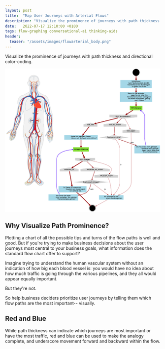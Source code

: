 ```yaml
---
layout: post
title:  "Map User Journeys with Arterial Flows"
description: "Visualize the prominence of journeys with path thickness and directional color-coding."
date:   2022-07-17 12:10:00 +0100
tags: flow-graphing conversational-ai thinking-aids
header:
  teaser: "/assets/images/flowarterial_body.png"
---
```

Visualize the prominence of journeys with path thickness and directional color-coding.

![](/assets/images/flowarterial_body.png)

## Why Visualize Path Prominence?
Plotting a chart of all the possible tips and turns of the flow paths is well and good. But if you're trying to make business decisions about the user journeys most central to your business goals, what information does the standard flow chart offer to support?

Imagine trying to understand the human vascular system without an indication of how big each blood vessel is: you would have no idea about how much traffic is going through the various pipelines, and they all would appear equally important.

But they're not. 

So help business deciders prioritize user journeys by telling them which flow paths are the most important-- visually.

## Red and Blue
While path thickness can indicate which journeys are most important or have the most traffic, red and blue can be used to make the analogy complete, and underscore movement forward and backward within the flow.